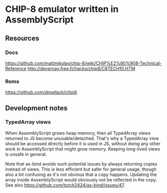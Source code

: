 # CHIP-8 emulator written in AssemblyScript

## Resources

### Docs

https://github.com/mattmikolay/chip-8/wiki/CHIP%E2%80%908-Technical-Reference
http://devernay.free.fr/hacks/chip8/C8TECH10.HTM

### Roms

https://github.com/dmatlack/chip8

## Development notes

### TypedArray views

When AssemblyScript grows heap memory, then all TypedArray views returned to JS become unusable/detached.
That's why a TypedArray view should be accessed directly before it is used in JS, without doing any other work in AssemblyScript that might grow memory. Keeping long-lived views is unsafe in general.

Note that as-bind avoids such potential issues by always returning copies instead of views.
This is less efficient but safer for general usage, though also a bit confusing as it's not obvious that a copy happens. Updating the array inside AssemblyScript would obviously not be reflected in the copy.
See also https://github.com/torch2424/as-bind/issues/47.
